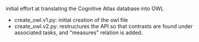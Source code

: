 initial effort at translating the Cognitive Atlas database into OWL

- create_owl.v1.py: initial creation of the owl file
- create_owl.v2.py: restructures the API so that contrasts are found under associated tasks, and "measures" relation is added.
